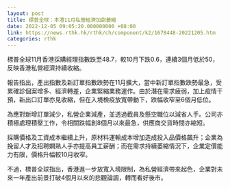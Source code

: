```yaml
---
layout: post
title: 標普全球：本港11月私營經濟加劇萎縮
date: 2022-12-05 09:05:20.000000000 +08:00
link: https://news.rthk.hk/rthk/ch/component/k2/1678448-20221205.htm
categories: rthk
---
```


標普全球11月香港採購經理指數跌至48.7，較10月下跌0.6，連續3個月低於50，反映香港私營經濟持續收縮。

報告指出，產出指數及新訂單指數跌勢在11月擴大，當中新訂單指數跌勢最急，受累確診個案增多、經濟轉差，企業緊縮業務運作。由於潛在需求疲弱，加上疫情干預，新出口訂單亦見收縮，但在入境檢疫放寬帶動下，跌幅收窄至6個月低位。

為應對新增訂單減少，私營企業減產，並透過截員及懸空職位以減省人手。公司亦積極處理積壓工作，令相關跌幅創8個月以來最急，供應商交貨時間亦縮短。

採購價格及工資成本繼續上升，原材料運輸成本增加造成投入品價格飆升；企業為挽留人才及招聘嫻熟人手亦提高員工薪酬；而在需求持續萎縮情況下，企業定價能力有限，價格升幅較10月收窄。

不過，標普全球指出，香港進一步放寬入境限制，為私營經濟帶來起色，企業對未來一年產出前景打破4個月以來的悲觀論調，轉而看好後市。
